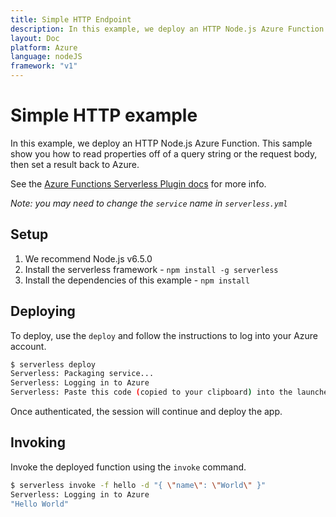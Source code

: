 ```yaml
---
title: Simple HTTP Endpoint
description: In this example, we deploy an HTTP Node.js Azure Function. This example shows you how to read properties off of a query string or the request body, then set a result back to Azure.
layout: Doc
platform: Azure
language: nodeJS
framework: "v1"
---
```

# Simple HTTP example

In this example, we deploy an HTTP Node.js Azure Function. This sample show you
how to read properties off of a query string or the request body, then set a
result back to Azure.

See the [Azure Functions Serverless Plugin docs](https://www.serverless.com/framework/docs/providers/azure/) for more info.

_Note: you may need to change the `service` name in `serverless.yml`_

## Setup

1. We recommend Node.js v6.5.0
2. Install the serverless framework - `npm install -g serverless`
3. Install the dependencies of this example - `npm install`

## Deploying

To deploy, use the `deploy` and follow the instructions to log into your Azure
account.

```bash
$ serverless deploy
Serverless: Packaging service...
Serverless: Logging in to Azure
Serverless: Paste this code (copied to your clipboard) into the launched browser, and complete the authentication process: BLAZSRMVJ
```

Once authenticated, the session will continue and deploy the app.

## Invoking

Invoke the deployed function using the `invoke` command.

```bash
$ serverless invoke -f hello -d "{ \"name\": \"World\" }"
Serverless: Logging in to Azure
"Hello World"
```
